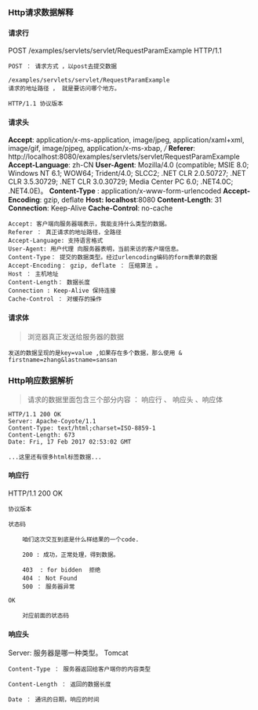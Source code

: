 ### Http请求数据解释

#### 请求行

POST /examples/servlets/servlet/RequestParamExample HTTP/1.1 

```
POST ： 请求方式 ，以post去提交数据
	
/examples/servlets/servlet/RequestParamExample
请求的地址路径 ， 就是要访问哪个地方。

HTTP/1.1 协议版本
```



#### 请求头

**Accept**: application/x-ms-application, image/jpeg, application/xaml+xml, image/gif, image/pjpeg, application/x-ms-xbap, */*
	**Referer**: http://localhost:8080/examples/servlets/servlet/RequestParamExample
	**Accept-Language**: zh-CN
	**User-Agent**: Mozilla/4.0 (compatible; MSIE 8.0; Windows NT 6.1; WOW64; Trident/4.0; SLCC2; .NET CLR 2.0.50727; .NET CLR 3.5.30729; .NET CLR 3.0.30729; Media Center PC 6.0; .NET4.0C; .NET4.0E)。
**Content-Type** : application/x-www-form-urlencoded
**Accept-Encoding**: gzip, deflate
**Host: localhost**:8080
**Content-Length**: 31
**Connection**: Keep-Alive
**Cache-Control**: no-cache

```
Accept: 客户端向服务器端表示，我能支持什么类型的数据。 
Referer ： 真正请求的地址路径，全路径
Accept-Language: 支持语言格式
User-Agent: 用户代理 向服务器表明，当前来访的客户端信息。 
Content-Type： 提交的数据类型。经过urlencoding编码的form表单的数据
Accept-Encoding： gzip, deflate ： 压缩算法 。 
Host ： 主机地址
Content-Length： 数据长度
Connection : Keep-Alive 保持连接
Cache-Control ： 对缓存的操作
```

#### 请求体

> 浏览器真正发送给服务器的数据 

```
发送的数据呈现的是key=value ,如果存在多个数据，那么使用 &
firstname=zhang&lastname=sansan
```





### Http响应数据解析

> 请求的数据里面包含三个部分内容 ： 响应行 、 响应头 、响应体

```
HTTP/1.1 200 OK
Server: Apache-Coyote/1.1
Content-Type: text/html;charset=ISO-8859-1
Content-Length: 673
Date: Fri, 17 Feb 2017 02:53:02 GMT

...这里还有很多html标签数据...
```

#### 响应行

HTTP/1.1 200 OK

```
协议版本  

状态码 

	咱们这次交互到底是什么样结果的一个code. 

	200 : 成功，正常处理，得到数据。

	403  : for bidden  拒绝
	404 ： Not Found
	500 ： 服务器异常

OK

	对应前面的状态码  
```

#### 响应头

Server:  服务器是哪一种类型。  Tomcat

```
Content-Type ： 服务器返回给客户端你的内容类型

Content-Length ： 返回的数据长度

Date ： 通讯的日期，响应的时间		
```

